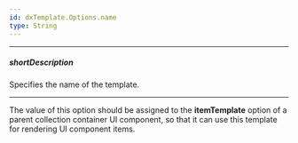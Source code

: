 ```yaml
---
id: dxTemplate.Options.name
type: String
---
```

---
##### shortDescription
Specifies the name of the template.

---
The value of this option should be assigned to the **itemTemplate** option of a parent collection container UI component, so that it can use this template for rendering UI component items.